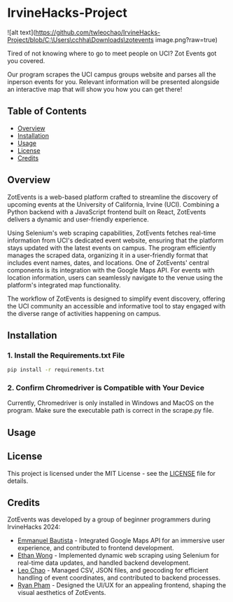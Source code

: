 # IrvineHacks-Project
![alt text](https://github.com/twleochao/IrvineHacks-Project/blob/C:\Users\cchha\Downloads\zotevents image.png?raw=true)

Tired of not knowing where to go to meet people on UCI? Zot Events got you covered.

Our program scrapes the UCI campus groups website and parses all the inperson events for you.
Relevant information will be presented alongside an interactive map that will show you how you can get there! 

## Table of Contents

- [Overview](#overview)
- [Installation](#installation)
- [Usage](#usage)
- [License](#license)
- [Credits](#credits)

## Overview

ZotEvents is a web-based platform crafted to streamline the discovery of upcoming events at the University of California, Irvine (UCI). Combining a Python backend with a JavaScript frontend built on React, ZotEvents delivers a dynamic and user-friendly experience.

Using Selenium's web scraping capabilities, ZotEvents fetches real-time information from UCI's dedicated event website, ensuring that the platform stays updated with the latest events on campus. The program efficiently manages the scraped data, organizing it in a user-friendly format that includes event names, dates, and locations. One of ZotEvents' central components is its integration with the Google Maps API. For events with location information, users can seamlessly navigate to the venue using the platform's integrated map functionality.

The workflow of ZotEvents is designed to simplify event discovery, offering the UCI community an accessible and informative tool to stay engaged with the diverse range of activities happening on campus.

## Installation

### 1. Install the Requirements.txt File

```bash
pip install -r requirements.txt
```

### 2. Confirm Chromedriver is Compatible with Your Device

Currently, Chromedriver is only installed in Windows and MacOS on the program. Make sure the executable path is correct in the scrape.py file.

## Usage

## License

This project is licensed under the MIT License - see the [LICENSE](LICENSE) file for details.


## Credits

ZotEvents was developed by a group of beginner programmers during IrvineHacks 2024:
- [Emmanuel Bautista](https://github.com/ebautista4562) - Integrated Google Maps API for an immersive user experience, and contributed to frontend development.
- [Ethan Wong](https://github.com/txchnothunder) - Implemented dynamic web scraping using Selenium for real-time data updates, and handled backend development.
- [Leo Chao](https://github.com/twleochao) - Managed CSV, JSON files, and geocoding for efficient handling of event coordinates, and contributed to backend processes.
- [Ryan Pham](https://github.com/ryanpham17) - Designed the UI/UX for an appealing frontend, shaping the visual aesthetics of ZotEvents.
